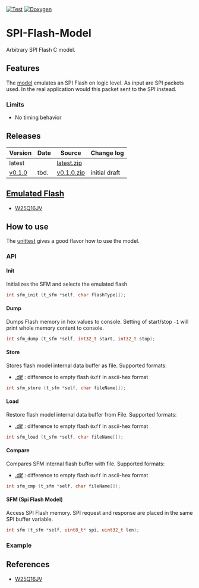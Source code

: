 [![Test](https://github.com/akaeba/spi_flash_model/workflows/test/badge.svg)](https://github.com/akaeba/spi_flash_model/actions/workflows/test.yml) [![Doxygen](https://github.com/akaeba/spi_flash_model/workflows/doxygen/badge.svg)](https://github.com/akaeba/spi_flash_model/actions/workflows/doxygen.yml)

# SPI-Flash-Model

Arbitrary SPI Flash C model.


## Features

The [model](./spi_flash_model.c) emulates an SPI Flash on logic level. As input are SPI packets used. In the real
application would this packet sent to the SPI instead.


### Limits

* No timing behavior


## Releases

| Version                                                         | Date       | Source                                                                                              | Change log                                              |
| --------------------------------------------------------------- | ---------- | --------------------------------------------------------------------------------------------------- | ------------------------------------------------------- |
| latest                                                          |            | <a id="raw-url" href="https://github.com/akaeba/spi_flash_model/archive/master.zip ">latest.zip</a> |                                                         |
| [v0.1.0](https://github.com/akaeba/spi_flash_model/tree/v0.1.0) | tbd.       | <a id="raw-url" href="https://github.com/akaeba/spi_flash_model/archive/v0.1.0.zip ">v0.1.0.zip</a> | initial draft                                           |


## [Emulated Flash](./spi_flash_types.h)

* [W25Q16JV](https://www.winbond.com/resource-files/w25q16jv%20spi%20revh%2004082019%20plus.pdf)


## How to use

The [unittest](./test/spi_flash_model_test.c) gives a good flavor how to use the model.

### API

#### Init

Initializes the SFM and selects the emulated flash

```c
int sfm_init (t_sfm *self, char flashType[]);
```


#### Dump

Dumps Flash memory in hex values to console. Setting of start/stop ```-1``` will print whole
memory content to console.

```c
int sfm_dump (t_sfm *self, int32_t start, int32_t stop);
```


#### Store

Stores flash model internal data buffer as file. Supported formats:
* [.dif](./test/flash_read.dif) : difference to empty flash ```0xff``` in ascii-hex format

```c
int sfm_store (t_sfm *self, char fileName[]);
```


#### Load

Restore flash model internal data buffer from File. Supported formats:
* [.dif](./test/flash_read.dif) : difference to empty flash ```0xff``` in ascii-hex format

```c
int sfm_load (t_sfm *self, char fileName[]);
```

#### Compare

Compares SFM internal flash buffer with file. Supported formats:
* [.dif](./test/flash_read.dif) : difference to empty flash ```0xff``` in ascii-hex format

```c
int sfm_cmp (t_sfm *self, char fileName[]);
```


#### SFM (Spi Flash Model)

Access SPI Flash memory. SPI request and response are placed in the same SPI buffer variable.

```c
int sfm (t_sfm *self, uint8_t* spi, uint32_t len);
```


### Example



## References

 * [W25Q16JV](https://www.winbond.com/resource-files/w25q16jv%20spi%20revh%2004082019%20plus.pdf)
